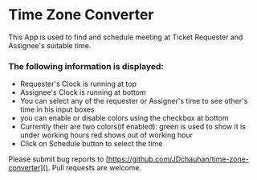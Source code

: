 # Time Zone Converter

This App is used to find and schedule meeting at Ticket Requester and Assignee's suitable time.

### The following information is displayed:

* Requester's Clock is running at top
* Assignee's Clock is running at bottom
* You can select any of the requester or Assigner's time to see other's time in his input boxes
* you can enable or disable colors using the checkbox at bottom
* Currently their are two colors(if enabled):
green is used to show it is under working hours
red shows out of working hour
* Click on Schedule button to select the time

Please submit bug reports to [https://github.com/JDchauhan/time-zone-converter](). Pull requests are welcome.

